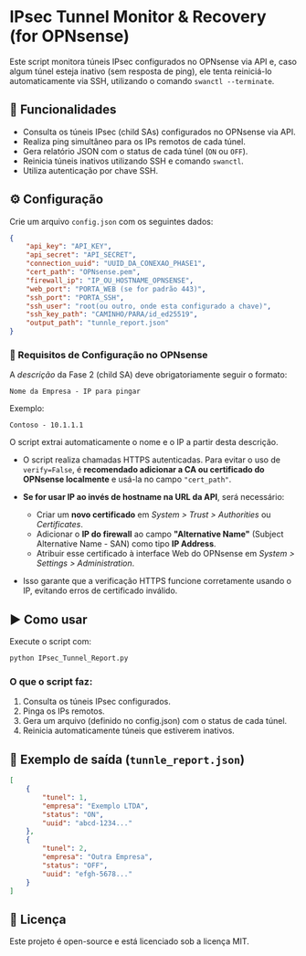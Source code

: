 # IPsec Tunnel Monitor & Recovery (for OPNsense)

Este script monitora túneis IPsec configurados no OPNsense via API e, caso algum túnel esteja inativo (sem resposta de ping), ele tenta reiniciá-lo automaticamente via SSH, utilizando o comando `swanctl --terminate`.

## 🚀 Funcionalidades

* Consulta os túneis IPsec (child SAs) configurados no OPNsense via API.
* Realiza ping simultâneo para os IPs remotos de cada túnel.
* Gera relatório JSON com o status de cada túnel (`ON` ou `OFF`).
* Reinicia túneis inativos utilizando SSH e comando `swanctl`.
* Utiliza autenticação por chave SSH.

## ⚙️ Configuração

Crie um arquivo `config.json` com os seguintes dados:

```json
{
    "api_key": "API_KEY",
    "api_secret": "API_SECRET",
    "connection_uuid": "UUID_DA_CONEXAO_PHASE1",
    "cert_path": "OPNsense.pem",
    "firewall_ip": "IP_OU_HOSTNAME_OPNSENSE",
    "web_port": "PORTA_WEB (se for padrão 443)",
    "ssh_port": "PORTA_SSH",
    "ssh_user": "root(ou outro, onde esta configurado a chave)",
    "ssh_key_path": "CAMINHO/PARA/id_ed25519",
    "output_path": "tunnle_report.json"
}
```

### 🔧 Requisitos de Configuração no OPNsense

A *descrição* da Fase 2 (child SA) deve obrigatoriamente seguir o formato:

```
Nome da Empresa - IP para pingar
```

Exemplo:

```
Contoso - 10.1.1.1
```

O script extrai automaticamente o nome e o IP a partir desta descrição.

* O script realiza chamadas HTTPS autenticadas. Para evitar o uso de `verify=False`, é **recomendado adicionar a CA ou certificado do OPNsense localmente** e usá-la no campo `"cert_path"`.
* **Se for usar IP ao invés de hostname na URL da API**, será necessário:

  * Criar um **novo certificado** em *System > Trust > Authorities* ou *Certificates*.
  * Adicionar o **IP do firewall** ao campo **"Alternative Name"** (Subject Alternative Name - SAN) como tipo **IP Address**.
  * Atribuir esse certificado à interface Web do OPNsense em *System > Settings > Administration*.
* Isso garante que a verificação HTTPS funcione corretamente usando o IP, evitando erros de certificado inválido.

## ▶️ Como usar

Execute o script com:

```bash
python IPsec_Tunnel_Report.py
```

### O que o script faz:

1. Consulta os túneis IPsec configurados.
2. Pinga os IPs remotos.
3. Gera um arquivo (definido no config.json) com o status de cada túnel.
4. Reinicia automaticamente túneis que estiverem inativos.

## 📂 Exemplo de saída (`tunnle_report.json`)

```json
[
    {
        "tunel": 1,
        "empresa": "Exemplo LTDA",
        "status": "ON",
        "uuid": "abcd-1234..."
    },
    {
        "tunel": 2,
        "empresa": "Outra Empresa",
        "status": "OFF",
        "uuid": "efgh-5678..."
    }
]
```

## 📃 Licença

Este projeto é open-source e está licenciado sob a licença MIT.
